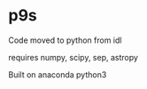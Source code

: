 # p9s
Code moved to python from idl

requires numpy, scipy, sep, astropy

Built on anaconda python3
